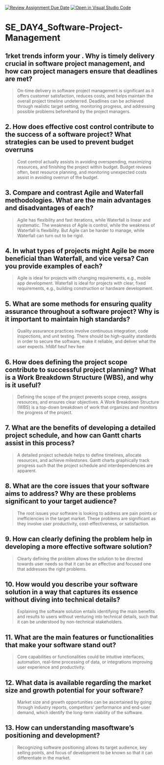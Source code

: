 [![Review Assignment Due Date](https://classroom.github.com/assets/deadline-readme-button-22041afd0340ce965d47ae6ef1cefeee28c7c493a6346c4f15d667ab976d596c.svg)](https://classroom.github.com/a/9pw6JKcu)
[![Open in Visual Studio Code](https://classroom.github.com/assets/open-in-vscode-2e0aaae1b6195c2367325f4f02e2d04e9abb55f0b24a779b69b11b9e10269abc.svg)](https://classroom.github.com/online_ide?assignment_repo_id=18541488&assignment_repo_type=AssignmentRepo)
# SE_DAY4_Software-Project-Management
## 1rket trends inform your . Why is timely delivery crucial in software project management, and how can project managers ensure that deadlines are met?
> On-time delivery in software project management is significant as it offers customer satisfaction, reduces costs, and helps maintain the overall project timeline undeterred. Deadlines can be achieved through realistic target setting, monitoring progress, and addressing possible problems beforehand by the project managers.
## 2. How does effective cost control contribute to the success of a software project? What strategies can be used to prevent budget overruns
> Cost control actually assists in avoiding overspending, maximizing resources, and finishing the project within budget. Budget reviews often, best resource planning, and monitoring unexpected costs assist in avoiding overrun of the budget.
## 3. Compare and contrast Agile and Waterfall methodologies. What are the main advantages and disadvantages of each?
> Agile has flexibility and fast iterations, while Waterfall is linear and systematic. The weakness of Agile is control, while the weakness of Waterfall is flexibility. But Agile can be harder to manage, while Waterfall can turn out to be rigid.
## 4. In what types of projects might Agile be more beneficial than Waterfall, and vice versa? Can you provide examples of each?
> Agile is ideal for projects with changing requirements, e.g., mobile app development. Waterfall is ideal for projects with clear, fixed requirements, e.g., building construction or hardware development.
## 5. What are some methods for ensuring quality assurance throughout a software project? Why is it important to maintain high standards?
> Quality assurance practices involve continuous integration, code inspections, and unit testing. There should be high-quality standards in order to secure the software, make it reliable, and deliver what the user expects. hfdbf heuf hev hee
## 6. How does defining the project scope contribute to successful project planning? What is a Work Breakdown Structure (WBS), and why is it useful?
> Defining the scope of the project prevents scope creep, assigns resources, and ensures clear objectives. A Work Breakdown Structure (WBS) is a top-down breakdown of work that organizes and monitors the progress of the project.
## 7. What are the benefits of developing a detailed project schedule, and how can Gantt charts assist in this process?
> A detailed project schedule helps to define timelines, allocate resources, and achieve milestones. Gantt charts graphically track progress such that the project schedule and interdependencies are apparent. 
## 8. What are the core issues that your software aims to address? Why are these problems significant to your target audience?
> The root issues your software is looking to address are pain points or inefficiencies in the target market. These problems are significant as they involve user productivity, cost-effectiveness, or satisfaction. 
## 9. How can clearly defining the problem help in developing a more effective software solution?
> Clearly defining the problem allows the solution to be directed towards user needs so that it can be an effective and focused one that addresses the right problems. 
## 10. How would you describe your software solution in a way that captures its essence without diving into technical details?
> Explaining the software solution entails identifying the main benefits and results to users without venturing into technical details, such that it can be understood by non-technical stakeholders.
## 11. What are the main features or functionalities that make your software stand out?
> Core capabilities or functionalities could be intuitive interfaces, automation, real-time processing of data, or integrations improving user experience and productivity.
## 12. What data is available regarding the market size and growth potential for your software?
> Market size and growth opportunities can be ascertained by going through industry reports, competitors' performance and end-user demand, which identify the long-term viability of the software.
## 13. How can understanding masoftware’s positioning and development?
> Recognizing software positioning allows its target audience, key selling points, and focus of development to be known so that it can differentiate in the market.
